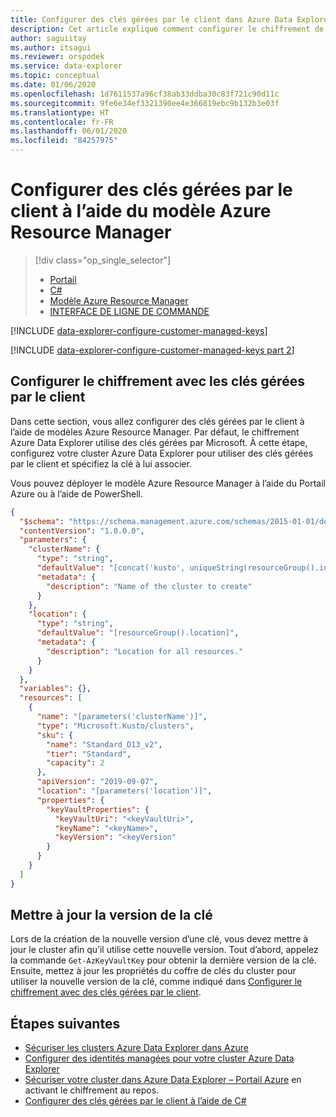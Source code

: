 ```yaml
---
title: Configurer des clés gérées par le client dans Azure Data Explorer à l’aide du modèle Azure Resource Manager
description: Cet article explique comment configurer le chiffrement de vos données avec des clés gérées par le client dans Azure Data Explorer à l’aide du modèle Azure Resource Manager.
author: saguiitay
ms.author: itsagui
ms.reviewer: orspodek
ms.service: data-explorer
ms.topic: conceptual
ms.date: 01/06/2020
ms.openlocfilehash: 1d7611537a96cf38ab33ddba30c83f721c90d11c
ms.sourcegitcommit: 9fe6e34ef3321390ee4e366819ebc9b132b3e03f
ms.translationtype: HT
ms.contentlocale: fr-FR
ms.lasthandoff: 06/01/2020
ms.locfileid: "84257975"
---
```

# <a name="configure-customer-managed-keys-using-the-azure-resource-manager-template"></a>Configurer des clés gérées par le client à l’aide du modèle Azure Resource Manager

> [!div class="op_single_selector"]
> * [Portail](customer-managed-keys-portal.md)
> * [C#](customer-managed-keys-csharp.md)
> * [Modèle Azure Resource Manager](customer-managed-keys-resource-manager.md)
> * [INTERFACE DE LIGNE DE COMMANDE](customer-managed-keys-cli.md)

[!INCLUDE [data-explorer-configure-customer-managed-keys](includes/data-explorer-configure-customer-managed-keys.md)]

[!INCLUDE [data-explorer-configure-customer-managed-keys part 2](includes/data-explorer-configure-customer-managed-keys-b.md)]

## <a name="configure-encryption-with-customer-managed-keys"></a>Configurer le chiffrement avec les clés gérées par le client

Dans cette section, vous allez configurer des clés gérées par le client à l’aide de modèles Azure Resource Manager. Par défaut, le chiffrement Azure Data Explorer utilise des clés gérées par Microsoft. À cette étape, configurez votre cluster Azure Data Explorer pour utiliser des clés gérées par le client et spécifiez la clé à lui associer.

Vous pouvez déployer le modèle Azure Resource Manager à l’aide du Portail Azure ou à l’aide de PowerShell.

```json
{
  "$schema": "https://schema.management.azure.com/schemas/2015-01-01/deploymentTemplate.json#",
  "contentVersion": "1.0.0.0",
  "parameters": {
    "clusterName": {
      "type": "string",
      "defaultValue": "[concat('kusto', uniqueString(resourceGroup().id))]",
      "metadata": {
        "description": "Name of the cluster to create"
      }
    },
    "location": {
      "type": "string",
      "defaultValue": "[resourceGroup().location]",
      "metadata": {
        "description": "Location for all resources."
      }
    }
  },
  "variables": {},
  "resources": [
    {
      "name": "[parameters('clusterName')]",
      "type": "Microsoft.Kusto/clusters",
      "sku": {
        "name": "Standard_D13_v2",
        "tier": "Standard",
        "capacity": 2
      },
      "apiVersion": "2019-09-07",
      "location": "[parameters('location')]",
      "properties": {
        "keyVaultProperties": {
          "keyVaultUri": "<keyVaultUri>",
          "keyName": "<keyName>",
          "keyVersion": "<keyVersion"
        }
      }
    }
  ]
}
```

## <a name="update-the-key-version"></a>Mettre à jour la version de la clé

Lors de la création de la nouvelle version d’une clé, vous devez mettre à jour le cluster afin qu’il utilise cette nouvelle version. Tout d’abord, appelez la commande `Get-AzKeyVaultKey` pour obtenir la dernière version de la clé. Ensuite, mettez à jour les propriétés du coffre de clés du cluster pour utiliser la nouvelle version de la clé, comme indiqué dans [Configurer le chiffrement avec des clés gérées par le client](#configure-encryption-with-customer-managed-keys).

## <a name="next-steps"></a>Étapes suivantes

* [Sécuriser les clusters Azure Data Explorer dans Azure](security.md)
* [Configurer des identités managées pour votre cluster Azure Data Explorer](managed-identities.md)
* [Sécuriser votre cluster dans Azure Data Explorer – Portail Azure](manage-cluster-security.md) en activant le chiffrement au repos.
* [Configurer des clés gérées par le client à l’aide de C#](customer-managed-keys-csharp.md)

